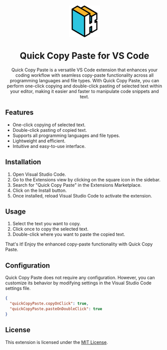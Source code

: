 
<p align="center">
  <img alt="Noir Nebula Logo" src="https://raw.githubusercontent.com/DevKailash/quick-copy-paste/main/src/images/letter-k.png" width="100" />
</p>
<h1 align="center">
  Quick Copy Paste for VS Code
</h1>
<p align="center">
    Quick Copy Paste is a versatile VS Code extension that enhances your coding workflow with seamless copy-paste functionality across all programming languages and file types. With Quick Copy Paste, you can perform one-click copying and double-click pasting of selected text within your editor, making it easier and faster to manipulate code snippets and text.
</p>
<!-- <div align="center">
  <img alt="Noir Nebula Demo" src="https://raw.githubusercontent.com/DevKailash/noir-nebula-theme/main/screenshots/noir-nebula-screenshot.png" style="box-shadow: rgba(100, 100, 111, 0.8) 0px 12px 37px 0px;" />
</div> -->


## Features

- One-click copying of selected text.
- Double-click pasting of copied text.
- Supports all programming languages and file types.
- Lightweight and efficient.
- Intuitive and easy-to-use interface.

## Installation

1. Open Visual Studio Code.
2. Go to the Extensions view by clicking on the square icon in the sidebar.
3. Search for "Quick Copy Paste" in the Extensions Marketplace.
4. Click on the Install button.
5. Once installed, reload Visual Studio Code to activate the extension.

## Usage

1. Select the text you want to copy.
2. Click once to copy the selected text.
3. Double-click where you want to paste the copied text.

That's it! Enjoy the enhanced copy-paste functionality with Quick Copy Paste.

## Configuration

Quick Copy Paste does not require any configuration. However, you can customize its behavior by modifying settings in the Visual Studio Code settings file.

```json
{
  "quickCopyPaste.copyOnClick": true,
  "quickCopyPaste.pasteOnDoubleClick": true
}
```

## License

This extension is licensed under the [MIT License](https://raw.githubusercontent.com/DevKailash/quick-copy-paste/main/LICENSE).
